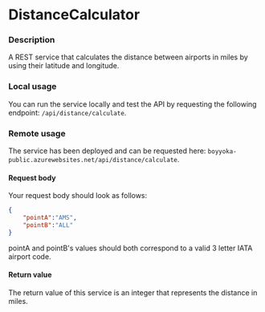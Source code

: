 # DistanceCalculator

### Description
A REST service that calculates the distance between airports in miles by using their latitude and longitude.

### Local usage
You can run the service locally and test the API by requesting the following endpoint: `/api/distance/calculate`.

### Remote usage
The service has been deployed and can be requested here: 
`boyyoka-public.azurewebsites.net/api/distance/calculate`.

#### Request body
Your request body should look as follows: 

```json
{
	"pointA":"AMS",
	"pointB":"ALL"
}
```

pointA and pointB's values should both correspond to a valid 3 letter IATA airport code. 

#### Return value
The return value of this service is an integer that represents the distance in miles.
